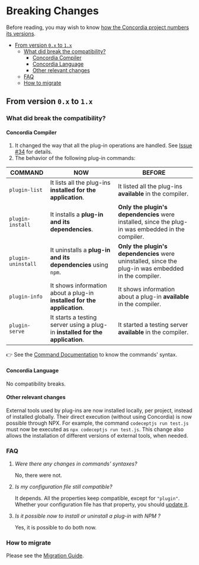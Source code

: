 # Breaking Changes <!-- omit in toc -->

Before reading, you may wish to know [how the Concordia project numbers its versions](versioning.md).

- [From version `0.x` to `1.x`](#from-version-0x-to-1x)
  - [What did break the compatibility?](#what-did-break-the-compatibility)
    - [Concordia Compiler](#concordia-compiler)
    - [Concordia Language](#concordia-language)
    - [Other relevant changes](#other-relevant-changes)
  - [FAQ](#faq)
  - [How to migrate](#how-to-migrate)

## From version `0.x` to `1.x`

### What did break the compatibility?

#### Concordia Compiler

1. It changed the way that all the plug-in operations are handled. See [Issue #34](https://github.com/thiagodp/concordialang/issues/34) for details.
2. The behavior of the following plug-in commands:

| COMMAND          | NOW | BEFORE |
| ---------------- | --- | ------ |
| `plugin-list`    | It lists all the plug-ins **installed for the application**. | It listed all the plug-ins **available** in the compiler. |
| `plugin-install` | It installs a **plug-in and its dependencies**. | **Only the plugin's dependencies** were installed, since the plug-in was embedded in the compiler. |
| `plugin-uninstall` | It uninstalls a **plug-in and its dependencies** using `npm`. | **Only the plugin's dependencies** were uninstalled, since the plug-in was embedded in the compiler. |
| `plugin-info` | It shows information about a plug-in **installed for the application**. | It shows information about a plug-in **available** in the compiler. |
| `plugin-serve` | It starts a testing server using a plug-in **installed for the application**. | It started a testing server **available** in the compiler. |

👉 See the [Command Documentation](./commands.md) to know the commands' syntax.

#### Concordia Language

No compatibility breaks.

#### Other relevant changes

External tools used by plug-ins are now installed locally, per project, instead of installed globally. Their direct execution (without using Concordia) is now possible through NPX. For example, the command `codeceptjs run test.js` must now be executed as `npx codeceptjs run test.js`. This change also allows the installation of different versions of external tools, when needed.

### FAQ

1. *Were there any changes in commands' syntaxes?*

    No, there were not.

2. *Is my configuration file still compatible?*

    It depends. All the properties keep compatible, except for `"plugin"`. Whether your configuration file has that property, you should [update it](./migration.md).

3. *Is it possible now to install or uninstall a plug-in with NPM ?*

    Yes, it is possible to do both now.

### How to migrate

Please see the [Migration Guide](./migration.md).